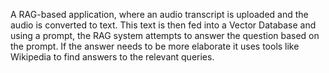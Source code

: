 A RAG-based application, where an audio transcript is uploaded and the audio is converted to text. This text is then fed into a Vector Database and using a prompt, the RAG system attempts to answer the question based on the prompt. If the answer needs to be more elaborate it uses tools like Wikipedia to find answers to the relevant queries.
